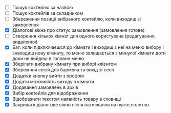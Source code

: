 
* [ ] Пошук коктейлю за назвою
* [ ] Пошук коктейлів за складником
* [ ] Збереження позиції вибраного коктейлю, коли виходиш зі замовлення
* [X] Діалогові вікна про статус замовлення (замовлення готове)
* [ ] Створення кількох кімнат для одного користувача (редагування, видалення)
* [X] Баг: коли підключаєшся до кімнати і виходиш з неї на меню вибору і знаходиш нову кімнату, то меню залишається з минулої кімнати доти доки не вийдеш в головне меню
* [X] Зберігати вибрану кімнату при виборі клієнтом
* [X] Збережння сесій для бармена та вихід зі сесії
* [X] Додатки кнопку вийти з профіля
* [X] Додати можливість виходу з кімнати
* [X] Додавання замовлень в архів
* [X] Вибір коктейлів для відображення
* [X] Відображати текстом наявність товару в сховищі
* [X] Закривати діалогове вікно після натискання на пусте полотно
